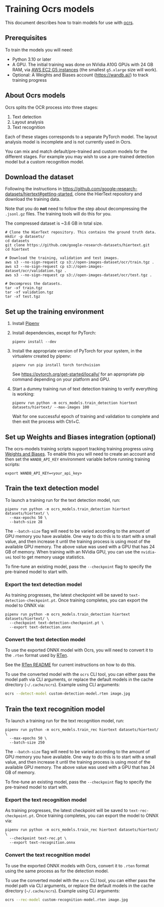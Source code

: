 # Training Ocrs models

This document describes how to train models for use with
[ocrs](https://github.com/robertknight/ocrs).

## Prerequisites

To train the models you will need:

- Python 3.10 or later
- A GPU. The initial training was done on NVidia A10G GPUs with 24 GB RAM, via
  [AWS EC2 G5 instances](https://aws.amazon.com/ec2/instance-types/g5/) (the
  smallest `g5.xlarge` size will work).
- Optional: A Weights and Biases account (https://wandb.ai/) to track training progress

## About Ocrs models

Ocrs splits the OCR process into three stages:

 1. Text detection
 2. Layout analysis
 3. Text recognition

Each of these stages corresponds to a separate PyTorch model. The layout
analysis model is incomplete and is not currently used in Ocrs.

You can mix and match default/pre-trained and custom models for the different
stages. For example you may wish to use a pre-trained detection model but a
custom recognition model.

## Download the dataset

Following the instructions in
https://github.com/google-research-datasets/hiertext#getting-started, clone the
HierText repository and download the training data.

Note that you do **not** need to follow the step about decompressing the
`.jsonl.gz` files. The training tools will do this for you.

The compressed dataset is ~3.6 GB in total size.

```
# Clone the HierText repository. This contains the ground truth data.
mkdir -p datasets/
cd datasets
git clone https://github.com/google-research-datasets/hiertext.git
cd hiertext

# Download the training, validation and test images.
aws s3 --no-sign-request cp s3://open-images-dataset/ocr/train.tgz .
aws s3 --no-sign-request cp s3://open-images-dataset/ocr/validation.tgz .
aws s3 --no-sign-request cp s3://open-images-dataset/ocr/test.tgz .

# Decompress the datasets.
tar -xf train.tgz
tar -xf validation.tgz
tar -xf test.tgz
```

## Set up the training environment

1. Install [Pipenv](https://pipenv.pypa.io/en/latest/)
2. Install dependencies, except for PyTorch:

	 ```
	 pipenv install --dev
	 ```

3. Install the appropriate version of PyTorch for your system, in the virtualenv
   created by pipenv:

   ```
   pipenv run pip install torch torchvision
   ```

   See https://pytorch.org/get-started/locally/ for an appropriate pip command
   depending on your platform and GPU.

4. Start a dummy training run of text detection training to verify everything is working:

	 ```
	 pipenv run python -m ocrs_models.train_detection hiertext datasets/hiertext/ --max-images 100
	 ```
	
   Wait for one successful epoch of training and validation to complete and then
   exit the process with Ctrl+C.

## Set up Weights and Biases integration (optional)

The ocrs-models training scripts support tracking training progress using
[Weights and Biases](https://wandb.ai). To enable this you will need to create
an account and then set the `WANDB_API_KEY` environment variable before running
training scripts:

```
export WANDB_API_KEY=<your_api_key>
```

## Train the text detection model

To launch a training run for the text detection model, run:

```
pipenv run python -m ocrs_models.train_detection hiertext datasets/hiertext/ \
  --max-epochs 50 \
  --batch-size 28
```

The `--batch-size` flag will need to be varied according to the amount of GPU
memory you have available. One way to do this is to start with a small value,
and then increase it until the training process is using most of the available
GPU memory. The above value was used with a GPU that has 24 GB of memory. When
training with an NVidia GPU, you can use the `nvidia-smi` tool to get memory
usage statistics.

To fine-tune an existing model, pass the `--checkpoint` flag to specify the
pre-trained model to start with.

### Export the text detection model

As training progresses, the latest checkpoint will be saved to
`text-detection-checkpoint.pt`. Once training completes, you can export the
model to ONNX via:

```
pipenv run python -m ocrs_models.train_detection hiertext datasets/hiertext/ \
  --checkpoint text-detection-checkpoint.pt \
  --export text-detection.onnx
```

### Convert the text detection model

To use the exported ONNX model with Ocrs, you will need to convert it to
the `.rten` format used by [RTen][rten].

See the [RTen README](https://github.com/robertknight/rten#getting-started)
for current instructions on how to do this.

To use the converted model with the `ocrs` CLI tool, you can either pass the
model path via CLI arguments, or replace the default models in the cache
directory (`~/.cache/ocrs`). Example using CLI arguments:

```sh
ocrs --detect-model custom-detection-model.rten image.jpg
```

[rten]: https://github.com/robertknight/rten

## Train the text recognition model

To launch a training run for the text recognition model, run:

```
pipenv run python -m ocrs_models.train_rec hiertext datasets/hiertext/ \
  --max-epochs 50 \
  --batch-size 250
```

The `--batch-size` flag will need to be varied according to the amount of GPU
memory you have available. One way to do this is to start with a small value,
and then increase it until the training process is using most of the available
GPU memory. The above value was used with a GPU that has 24 GB of memory.

To fine-tune an existing model, pass the `--checkpoint` flag to specify the
pre-trained model to start with.

### Export the text recognition model

As training progresses, the latest checkpoint will be saved to
`text-rec-checkpoint.pt`. Once training completes, you can export the model to
ONNX via:

```
pipenv run python -m ocrs_models.train_rec hiertext datasets/hiertext/ \
  --checkpoint text-rec.pt \
  --export text-recognition.onnx
```

### Convert the text recognition model

To use the exported ONNX models with Ocrs, convert it to `.rten` format using
the same process as for the detection model.

To use the converted model with the `ocrs` CLI tool, you can either pass the
model path via CLI arguments, or replace the default models in the cache
directory (`~/.cache/ocrs`). Example using CLI arguments:

```sh
ocrs --rec-model custom-recognition-model.rten image.jpg
```
